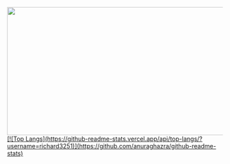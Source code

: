 
<a href="https://github.com/devxb/gitanimals">
<img
  src="https://render.gitanimals.org/farms/richard3251"
  width="600"
  height="300"
/>
[![Top Langs](https://github-readme-stats.vercel.app/api/top-langs/?username=richard3251)](https://github.com/anuraghazra/github-readme-stats)
</a>
